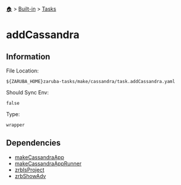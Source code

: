 <!--startTocHeader-->
[🏠](../../README.md) > [Built-in](../README.md) > [Tasks](README.md)
# addCassandra
<!--endTocHeader-->


## Information

File Location:

    ${ZARUBA_HOME}zaruba-tasks/make/cassandra/task.addCassandra.yaml

Should Sync Env:

    false

Type:

    wrapper


## Dependencies

- [makeCassandraApp](make-cassandra-app.md)
- [makeCassandraAppRunner](make-cassandra-app-runner.md)
- [zrbIsProject](zrb-is-project.md)
- [zrbShowAdv](zrb-show-adv.md)



<!--startTocSubtopic-->
<!--endTocSubtopic-->